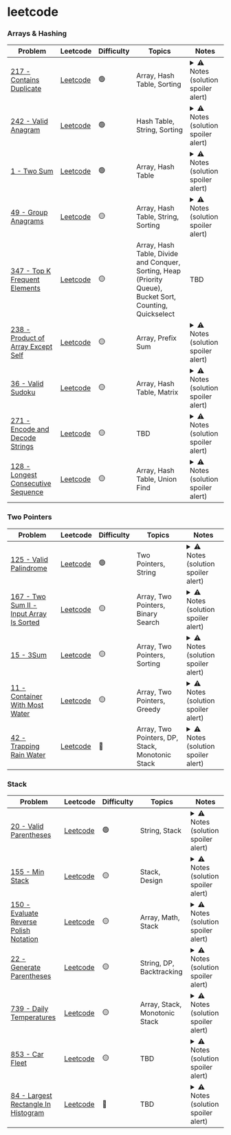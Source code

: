 # leetcode


### Arrays & Hashing

| Problem | Leetcode | Difficulty | Topics | Notes | 
|---|---|---|---|---|
| [217 - Contains Duplicate](/solutions/Problems/Easy/217_Contains_Duplicate.swift) | [Leetcode](https://leetcode.com/problems/contains-duplicate/) | 🟢 | Array, Hash Table, Sorting | <details><summary>⚠️ Notes (solution spoiler alert)</summary>Use dictionary (hashmap) to check for duplicates</details> |
| [242 - Valid Anagram](/solutions/Problems/Easy/242_Valid_Anagram.swift) | [Leetcode](https://leetcode.com/problems/valid-anagram/) | 🟢 | Hash Table, String, Sorting | <details><summary>⚠️ Notes (solution spoiler alert)</summary>Two dictionaries (hashmaps), `char:count` and then compare two hashmaps</details> |
| [1 - Two Sum](/solutions/Problems/Easy/1_TwoSum.swift) | [Leetcode](https://leetcode.com/problems/two-sum/) | 🟢 | Array, Hash Table | <details><summary>⚠️ Notes (solution spoiler alert)</summary>TBD</details> |
| [49 - Group Anagrams](/solutions/Problems/Medium/49_Group_Anagrams.swift) | [Leetcode](https://leetcode.com/problems/group-anagrams/) | 🟡 | Array, Hash Table, String, Sorting | <details><summary>⚠️ Notes (solution spoiler alert)</summary>Use dictionary (hashmap) with sorted letters of a word (key) and array of anagrams (value)</details> |
| [347 - Top K Frequent Elements](/solutions/Problems/Medium/347_Top_K_Frequent_Elements.swift) | [Leetcode](https://leetcode.com/problems/top-k-frequent-elements) | 🟡 | Array, Hash Table, Divide and Conquer, Sorting, Heap (Priority Queue), Bucket Sort, Counting, Quickselect | TBD |
| [238 - Product of Array Except Self](/solutions/Problems/Medium/238_Product_of_Array_Except_Self.swift) | [Leetcode](https://leetcode.com/problems/product-of-array-except-self) | 🟡 | Array, Prefix Sum | <details><summary>⚠️ Notes (solution spoiler alert)</summary>Tricky to understand the principle. Make two passes to compute products: first in-order, second in-reverse.</details> |
| [36 - Valid Sudoku](/solutions/Problems/Medium/36_Valid_Sudoku.swift) | [Leetcode](https://leetcode.com/problems/valid-sudoku) | 🟡 | Array, Hash Table, Matrix | <details><summary>⚠️ Notes (solution spoiler alert)</summary>Use 3 hashmaps (dictionaries): rows, columns and subsets (3x3, use 'row / 3', 'column / 3' as a key). Check for duplicates in sets</details> |
| [271 - Encode and Decode Strings](/solutions/Problems/Medium/271_Encode_and_Decode_Strings.swift) | [Leetcode](https://leetcode.com/problems/encode-and-decode-strings) | 🟡 | TBD | <details><summary>⚠️ Notes (solution spoiler alert)</summary>Separator is a word length + a sign (e.g., `5,3#hellohey`). Loop through the counts, not through each character and append words calculating start/end indexes.</details> |
| [128 - Longest Consecutive Sequence](/solutions/Problems/Medium/128_Longest_Consecutive_Sequence.swift) | [Leetcode](https://leetcode.com/problems/longest-consecutive-sequence) | 🟡 | Array, Hash Table, Union Find | <details><summary>⚠️ Notes (solution spoiler alert)</summary>Loop and find out if the num is a start of a sequence (`nums[i] - 1` tells that it's a lowest value of a sequence). Then calculate the length of the sequence using `while` and find the longest sequence.</details> |

### Two Pointers

| Problem | Leetcode | Difficulty | Topics | Notes | 
|---|---|---|---|---|
| [125 - Valid Palindrome](/solutions/Problems/Easy/125_Valid_Palindrome.swift) | [Leetcode](https://leetcode.com/problems/valid-palindrome) | 🟢 | Two Pointers, String | <details><summary>⚠️ Notes (solution spoiler alert)</summary>Left and right pointer. Compare left/right chars (lowercased) in `while`. Increase left or decrease right pointer unless there's a letter/number (ascii) char found to compare.</details> |
| [167 - Two Sum II - Input Array Is Sorted](/solutions/Problems/Medium/167_Two_Sum_II_Input_Array_Is_Sorted.swift) | [Leetcode](https://leetcode.com/problems/two-sum-ii-input-array-is-sorted) | 🟡 | Array, Two Pointers, Binary Search | <details><summary>⚠️ Notes (solution spoiler alert)</summary>In `while` calculate the sum (left and right pointers). If `sum > target`, decrease right pointer. If `sum < target`, increase left pointer. If `sum == target`, return.</details> |
| [15 - 3Sum](/solutions/Problems/Medium/15_3Sum.swift) | [Leetcode](https://leetcode.com/problems/3sum) | 🟡 | Array, Two Pointers, Sorting | <details><summary>⚠️ Notes (solution spoiler alert)</summary>Similar to the "2 Sum" approach. Sort the array first. Skip dups while iterating. Then apply "2 Sum" method, for each num and update left pointer (while no dup value found).</details> |
| [11 - Container With Most Water](/solutions/Problems/Medium/11_Container_With_Most_Water.swift) | [Leetcode](https://leetcode.com/problems/container-with-most-water) | 🟡 | Array, Two Pointers, Greedy | <details><summary>⚠️ Notes (solution spoiler alert)</summary>The left p is the start, and the right p is the end of the array. Calculate the max area `((r - l) * min(h[l], h[r]))` and update the left or right pointer depending on whether `h[l]` is `<` or `>` than `h[r]`.</details> |
| [42 - Trapping Rain Water](/solutions/Problems/Hard/42_Trapping_Rain_Water.swift) | [Leetcode](https://leetcode.com/problems/trapping-rain-water) | 🔴 | Array, Two Pointers, DP, Stack, Monotonic Stack | <details><summary>⚠️ Notes (solution spoiler alert)</summary>TBD</details> |

### Stack

| Problem | Leetcode | Difficulty | Topics | Notes | 
|---|---|---|---|---|
| [20 - Valid Parentheses](/solutions/Problems/Easy/20_Valid_Parentheses.swift) | [Leetcode](https://leetcode.com/problems/valid-parentheses) | 🟢 | String, Stack | <details><summary>⚠️ Notes (solution spoiler alert)</summary>Use simple stack structure (`Character`). Declare `Char:Char` hashmap `[")": "(", "}": "{", "]": "["]`. Go through the string and check if char is an open bracket (if so, push). If not, check if top char is an open bracket for char (if yes, then pop; if not, then return false).</details> |
| [155 - Min Stack](/solutions/Problems/Medium/155_Min_Stack.swift) | [Leetcode](https://leetcode.com/problems/min-stack) | 🟡 | Stack, Design | <details><summary>⚠️ Notes (solution spoiler alert)</summary>Store two arrays (one for numbers, another for min values). `push` - append value to `stack` & append `minStack` value (`min(val, minStack.last ?? val)`). `pop` should pop from both. `top` - return last from `stack`, `getMin` - last from `minStack`.</details> |
| [150 - Evaluate Reverse Polish Notation](/solutions/Problems/Medium/150_Evaluate_Reverse_Polish_Notation.swift) | [Leetcode](https://leetcode.com/problems/evaluate-reverse-polish-notation/) | 🟡 | Array, Math, Stack | <details><summary>⚠️ Notes (solution spoiler alert)</summary>Iterate through the strings and use switch. In case of an operator, pop 2 values, calcuate the expression (mind the order) and push to the stack. In case of a number (default case), just push it to the stack. Return top value.</details> |
| [22 - Generate Parentheses](/solutions/Problems/Medium/22_Generate_Parentheses.swift) | [Leetcode](https://leetcode.com/problems/generate-parentheses/) | 🟡 | String, DP, Backtracking | <details><summary>⚠️ Notes (solution spoiler alert)</summary>Implement a backtracking function and call it recursively. Pass `n`, `openN`, `closedN`, `char stack` and `res array`. In it, check for the valid result first (`n == openN == closedN`), `join` stack, append to res and return. `Push` open paranthesis if `open < n`, backtrack (`openN + 1`) and `pop`. `Push` close paranthesis if `closedN < openN`, backtrack (`closedN +1`) and `pop`.</details> |
| [739 - Daily Temperatures](/solutions/Problems/Medium/739_Daily_Temperatures.swift) | [Leetcode](https://leetcode.com/problems/daily-temperatures/description/) | 🟡 | Array, Stack, Monotonic Stack | <details><summary>⚠️ Notes (solution spoiler alert)</summary>TBD to deep dive</details> |
| [853 - Car Fleet](/solutions/Problems/Medium/853_Car_Fleet.swift) | [Leetcode](https://leetcode.com/problems/car-fleet/) | 🟡 | TBD | <details><summary>⚠️ Notes (solution spoiler alert)</summary>Notes</details> |
| [84 - Largest Rectangle In Histogram](/solutions/Problems/Hard/84_Largest_Rectangle_In_Histogram.swift) | [Leetcode](https://leetcode.com/problems/largest-rectangle-in-histogram/) | 🔴 | TBD | <details><summary>⚠️ Notes (solution spoiler alert)</summary>TBD</details> |

